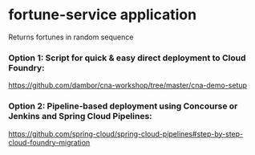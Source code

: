 # fortune-service application
Returns fortunes in random sequence

### Option 1: Script for quick & easy direct deployment to Cloud Foundry:

https://github.com/dambor/cna-workshop/tree/master/cna-demo-setup

### Option 2: Pipeline-based deployment using Concourse or Jenkins and Spring Cloud Pipelines:

https://github.com/spring-cloud/spring-cloud-pipelines#step-by-step-cloud-foundry-migration
